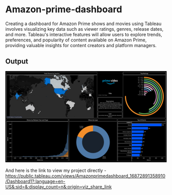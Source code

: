 # Amazon-prime-dashboard
Creating a dashboard for Amazon Prime shows and movies using Tableau involves visualizing key data such as viewer ratings, genres, release dates, and more. Tableau's interactive features will allow users to explore trends, preferences, and popularity of content available on Amazon Prime, providing valuable insights for content creators and platform managers.

## Output 
![Dashboard Preview](Dashboard.png)

And here is the link  to view my project directly - 
https://public.tableau.com/views/Amazonprimedashboard_16872891358910/Dashboard1?:language=en-US&:sid=&:display_count=n&:origin=viz_share_link
